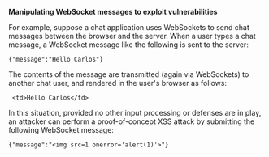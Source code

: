 **Manipulating WebSocket messages to exploit vulnerabilities**

For example, suppose a chat application uses WebSockets to send chat messages between the browser and the server. When a user types a chat message, a WebSocket message like the following is sent to the server:

```{"message":"Hello Carlos"}```

The contents of the message are transmitted (again via WebSockets) to another chat user, and rendered in the user's browser as follows:

``` <td>Hello Carlos</td>```

In this situation, provided no other input processing or defenses are in play, an attacker can perform a proof-of-concept XSS attack by submitting the following WebSocket message:

```{"message":"<img src=1 onerror='alert(1)'>"}```

